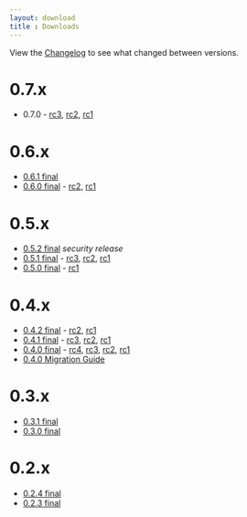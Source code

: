 ```yaml
---
layout: download
title : Downloads
---
```


View the [Changelog](https://github.com/linkedin/inject/blob/master/CHANGELOG.md) to see what changed between versions.

# 0.7.x

* 0.7.0 - [rc3](0.7.x/inject-0.7.0-rc3.tgz), [rc2](0.7.x/inject-0.7.0-rc2.tgz), [rc1](0.7.x/inject-0.7.0-rc1.tgz)

# 0.6.x

* [0.6.1 final](0.6.x/inject-0.6.1.tgz)
* [0.6.0 final](0.6.x/inject-0.6.0.tgz) - [rc2](0.6.x/inject-0.6.0-rc2.tgz), [rc1](0.6.x/inject-0.6.0-rc1.tgz)

# 0.5.x

* [0.5.2 final](0.5.x/inject-0.5.2.tgz) _security release_
* [0.5.1 final](0.5.x/inject-0.5.1.tgz) - [rc3](0.5.x/inject-0.5.1-rc3.tgz), [rc2](0.5.x/inject-0.5.1-rc2.tgz), [rc1](0.5.x/inject-0.5.1-rc1.tgz)
* [0.5.0 final](0.5.x/inject-0.5.0.tgz) - [rc1](0.5.x/inject-0.5.0-rc1.tgz)

# 0.4.x

* [0.4.2 final](v0.4.x/inject-v0.4.2.zip) - [rc2](v0.4.x/inject-v0.4.2-rc2.zip), [rc1](v0.4.x/inject-v0.4.2-rc1.zip)
* [0.4.1 final](v0.4.x/inject-v0.4.1.zip) - [rc3](v0.4.x/inject-v0.4.1rc3.zip), [rc2](v0.4.x/inject-v0.4.1rc2.zip), [rc1](v0.4.x/inject-v0.4.1rc1.zip)
* [0.4.0 final](v0.4.x/inject-v0.4.0.zip) - [rc4](v0.4.x/inject-v0.4.0rc4.zip), [rc3](v0.4.x/inject-v0.4.0rc3.zip), [rc2](v0.4.x/inject-v0.4.0rc2.zip), [rc1](v0.4.x/inject-v0.4.0rc1.zip)
* [0.4.0 Migration Guide](v0.4.x/migration-guide.html)

# 0.3.x

* [0.3.1 final](v0.3.x/inject-v0.3.1.zip)
* [0.3.0 final](v0.3.x/inject-v0.3.0.zip)

# 0.2.x

* [0.2.4 final](v0.2.x/inject-v0.2.4.zip)
* [0.2.3 final](v0.2.x/inject-v0.2.3.zip)
